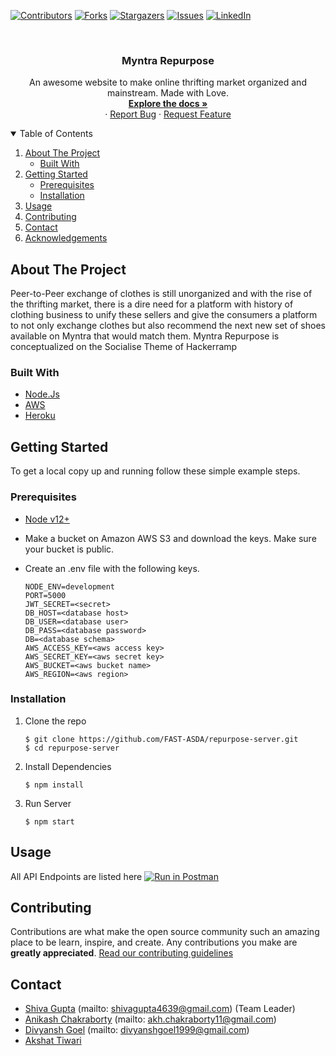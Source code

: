 <!-- PROJECT SHIELDS -->
<!--
*** I'm using markdown "reference style" links for readability.
*** Reference links are enclosed in brackets [ ] instead of parentheses ( ).
*** See the bottom of this document for the declaration of the reference variables
*** for contributors-url, forks-url, etc. This is an optional, concise syntax you may use.
*** https://www.markdownguide.org/basic-syntax/#reference-style-links
-->

[![Contributors][contributors-shield]][contributors-url]
[![Forks][forks-shield]][forks-url]
[![Stargazers][stars-shield]][stars-url]
[![Issues][issues-shield]][issues-url]
[![LinkedIn][linkedin-shield]][linkedin-url]

<!-- PROJECT LOGO -->
<br />

<p align="center">


  <h3 align="center">Myntra Repurpose</h3>

  <p align="center">
    An awesome website to make online thrifting market organized and mainstream. Made with Love.
    <br />
    <a href="https://github.com/FAST-ASDA/repurpose-server"><strong>Explore the docs »</strong></a>
    <br />
    ·
    <a href="https://github.com/FAST-ASDA/repurpose-server/issues">Report Bug</a>
    ·
    <a href="https://github.com/FAST-ASDA/repurpose-server/issues">Request Feature</a>
  </p>
</p>

  
<!-- TABLE OF CONTENTS -->
<details open="open">
  <summary>Table of Contents</summary>
  <ol>
    <li>
      <a href="#about-the-project">About The Project</a>
      <ul>
        <li><a href="#built-with">Built With</a></li>
      </ul>
    </li>
    <li>
      <a href="#getting-started">Getting Started</a>
      <ul>
        <li><a href="#prerequisites">Prerequisites</a></li>
        <li><a href="#installation">Installation</a></li>
      </ul>
    </li>
    <li><a href="#usage">Usage</a></li>
    <li><a href="#contributing">Contributing</a></li>
    <li><a href="#contact">Contact</a></li>
    <li><a href="#acknowledgements">Acknowledgements</a></li>
  </ol>
</details>

<!-- ABOUT THE PROJECT -->

## About The Project

Peer-to-Peer exchange of clothes is still unorganized and with the rise of  the thrifting market, there is a dire need for a platform with history of clothing business to unify these sellers and give the consumers a platform to not only exchange clothes but also recommend the next new set of shoes available on Myntra that would match them. Myntra Repurpose is conceptualized on the Socialise Theme of Hackerramp


### Built With

- [Node.Js](https://nodejs.org/en/)
- [AWS](https://aws.amazon.com/)
- [Heroku](https://www.heroku.com/)

<!-- GETTING STARTED -->

## Getting Started

To get a local copy up and running follow these simple example steps.

### Prerequisites

- [Node v12+](https://nodejs.org/en/)
- Make a bucket on Amazon AWS S3 and download the keys. Make sure your bucket is public.
- Create an .env file with the following keys.

  ```
  NODE_ENV=development
  PORT=5000
  JWT_SECRET=<secret>
  DB_HOST=<database host>
  DB_USER=<database user>
  DB_PASS=<database password>
  DB=<database schema>
  AWS_ACCESS_KEY=<aws access key>
  AWS_SECRET_KEY=<aws secret key>
  AWS_BUCKET=<aws bucket name>
  AWS_REGION=<aws region>
  ```
 

### Installation

1. Clone the repo
   ```
   $ git clone https://github.com/FAST-ASDA/repurpose-server.git
   $ cd repurpose-server
   ```
2. Install Dependencies
   ```
   $ npm install
   ```
3. Run Server
   ```
   $ npm start
   ```

<!-- USAGE EXAMPLES -->

## Usage

All API Endpoints are listed here 
[![Run in Postman](https://run.pstmn.io/button.svg)](https://app.getpostman.com/run-collection/17441383-7eee50d9-cfb3-4f2f-b973-e27f119a9c2b?action=collection%2Ffork&collection-url=entityId%3D17441383-7eee50d9-cfb3-4f2f-b973-e27f119a9c2b%26entityType%3Dcollection#?env%5Brepurpose%20server%5D=W3sia2V5IjoiVVJMIiwidmFsdWUiOiJodHRwOi8vbG9jYWxob3N0OjUwMDAiLCJlbmFibGVkIjp0cnVlfSx7ImtleSI6IlRPS0VOIiwidmFsdWUiOiIiLCJlbmFibGVkIjp0cnVlfSx7ImtleSI6InJlc291cmNlSWQiLCJ2YWx1ZSI6IiIsImVuYWJsZWQiOmZhbHNlfSx7ImtleSI6IlBST0RVUkwiLCJ2YWx1ZSI6Imh0dHBzOi8vbWFwaS5veHl0b2Npbi5pcyIsImVuYWJsZWQiOmZhbHNlfV0=)


<!-- CONTRIBUTING -->

## Contributing

Contributions are what make the open source community such an amazing place to be learn, inspire, and create. Any contributions you make are **greatly appreciated**.
<a href="https://github.com/FAST-ASDA/repurpose-server/blob/master/CONTRIBUTING.md">Read our contributing guidelines</a>


<!-- CONTACT -->

## Contact

- [Shiva Gupta](https://www.linkedin.com/in/shiva-gupta-1843b6170/) (mailto: shivagupta4639@gmail.com) (Team Leader)
- [Anikash Chakraborty](https://www.linkedin.com/in/anikash-chakraborty/) (mailto: akh.chakraborty11@gmail.com)
- [Divyansh Goel](https://www.linkedin.com/in/divyansh-goel-a0a433166/) (mailto: divyanshgoel1999@gmail.com)
- [Akshat Tiwari](https://www.linkedin.com/in/akshaaatt/)

<!-- ACKNOWLEDGEMENTS -->



<!-- MARKDOWN LINKS & IMAGES -->
<!-- https://www.markdownguide.org/basic-syntax/#reference-style-links -->

[contributors-shield]: https://img.shields.io/github/contributors/FAST-ASDA/repurpose-server.svg?style=for-the-badge
[contributors-url]: https://github.com/FAST-ASDA/repurpose-server/graphs/contributors
[forks-shield]: https://img.shields.io/github/forks/killer4639/sach-ka-saamna.svg?style=for-the-badge
[forks-url]: https://github.com/FAST-ASDA/repurpose-server/network/members
[stars-shield]: https://img.shields.io/github/stars/killer4639/sach-ka-saamna.svg?style=for-the-badge
[stars-url]: https://github.com/FAST-ASDA/repurpose-server/stargazers
[issues-shield]: https://img.shields.io/github/issues/killer4639/sach-ka-saamna.svg?style=for-the-badge
[issues-url]: https://github.com/FAST-ASDA/repurpose-server/issues
[license-shield]: https://img.shields.io/github/license/killer4639/sach-ka-saamna.svg?style=for-the-badge
[license-url]: https://github.com/FAST-ASDA/repurpose-server/blob/master/LICENSE.txt
[linkedin-shield]: https://img.shields.io/badge/-LinkedIn-black.svg?style=for-the-badge&logo=linkedin&colorB=555
[linkedin-url]: https://www.linkedin.com/in/shiva-gupta-1843b6170/

